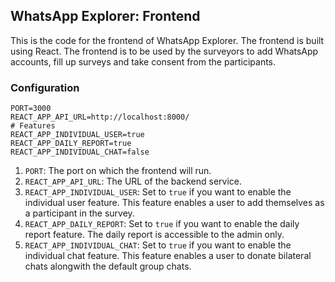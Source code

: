 ## WhatsApp Explorer: Frontend

This is the code for the frontend of WhatsApp Explorer. The frontend is built using React. The frontend is to be used by the surveyors to add WhatsApp accounts, fill up surveys and take consent from the participants.

### Configuration
```.env
PORT=3000
REACT_APP_API_URL=http://localhost:8000/ 
# Features
REACT_APP_INDIVIDUAL_USER=true
REACT_APP_DAILY_REPORT=true
REACT_APP_INDIVIDUAL_CHAT=false
```
1. `PORT`: The port on which the frontend will run.
2. `REACT_APP_API_URL`: The URL of the backend service.
3. `REACT_APP_INDIVIDUAL_USER`: Set to `true` if you want to enable the individual user feature. This feature enables a user to add themselves as a participant in the survey.
4. `REACT_APP_DAILY_REPORT`: Set to `true` if you want to enable the daily report feature. The daily report is accessible to the admin only.
5. `REACT_APP_INDIVIDUAL_CHAT`: Set to `true` if you want to enable the individual chat feature. This feature enables a user to donate bilateral chats alongwith the default group chats.
